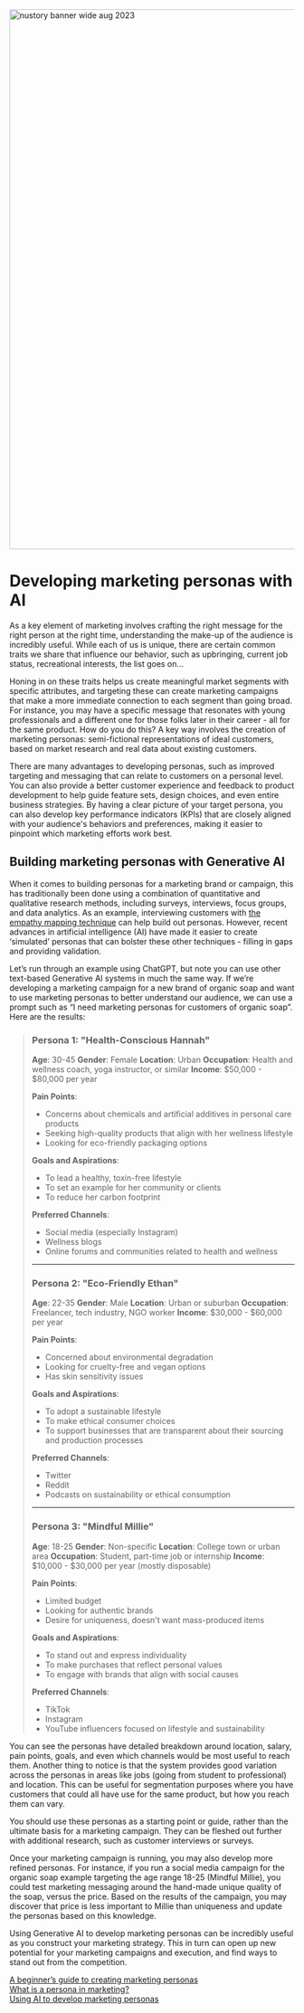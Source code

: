 <img width="955" alt="nustory banner wide aug 2023" src="https://github.com/CagedEther/Nustory/assets/142103717/f69e44ae-0723-41e6-9731-957da2a1f933">

# Developing marketing personas with AI

As a key element of marketing involves crafting the right message for the right person at the right time, understanding the make-up of the audience is incredibly useful. While each of us is unique, there are certain common traits we share that influence our behavior, such as upbringing, current job status, recreational interests, the list goes on… 

Honing in on these traits helps us create meaningful market segments with specific attributes, and targeting these can create marketing campaigns that make a more immediate connection to each segment than going broad. For instance, you may have a specific message that resonates with young professionals and a different one for those folks later in their career - all for the same product. How do you do this? A key way involves the creation of marketing personas: semi-fictional representations of ideal customers, based on market research and real data about existing customers. 

There are many advantages to developing personas, such as improved targeting and messaging that can relate to customers on a personal level. You can also provide a better customer experience and feedback to product development to help guide feature sets, design choices, and even entire business strategies. By having a clear picture of your target persona, you can also develop key performance indicators (KPIs) that are closely aligned with your audience's behaviors and preferences, making it easier to pinpoint which marketing efforts work best.

## Building marketing personas with Generative AI

When it comes to building personas for a marketing brand or campaign, this has traditionally been done using a combination of quantitative and qualitative research methods, including surveys, interviews, focus groups, and data analytics. As an example, interviewing customers with [the empathy mapping technique](https://www.notion.so/eb701fc37c8a48b7b7a4602a94c50827?pvs=21) can help build out personas. However, recent advances in artificial intelligence (AI) have made it easier to create ‘simulated’ personas that can bolster these other techniques - filling in gaps and providing validation. 

Let’s run through an example using ChatGPT, but note you can use other text-based Generative AI systems in much the same way. If we’re developing a marketing campaign for a new brand of organic soap and want to use marketing personas to better understand our audience, we can use a prompt such as “I need marketing personas for customers of organic soap”. Here are the results: 

>### Persona 1: "Health-Conscious Hannah"
>**Age**: 30-45
>**Gender**: Female
>**Location**: Urban
>**Occupation**: Health and wellness coach, yoga instructor, or similar
>**Income**: $50,000 - $80,000 per year
>
>**Pain Points**:
>
>- Concerns about chemicals and artificial additives in personal care products
>- Seeking high-quality products that align with her wellness lifestyle
>- Looking for eco-friendly packaging options
>
>**Goals and Aspirations**:
>
>- To lead a healthy, toxin-free lifestyle
>- To set an example for her community or clients
>- To reduce her carbon footprint
>
>**Preferred Channels**:
>
>- Social media (especially Instagram)
>- Wellness blogs
>- Online forums and communities related to health and wellness
>
>---
>
>### Persona 2: "Eco-Friendly Ethan"
>
>**Age**: 22-35
>**Gender**: Male
>**Location**: Urban or suburban
>**Occupation**: Freelancer, tech industry, NGO worker
>**Income**: $30,000 - $60,000 per year
>
>**Pain Points**:
>
>- Concerned about environmental degradation
>- Looking for cruelty-free and vegan options
>- Has skin sensitivity issues
>
>**Goals and Aspirations**:
>
>- To adopt a sustainable lifestyle
>- To make ethical consumer choices
>- To support businesses that are transparent about their sourcing and production processes
>
>**Preferred Channels**:
>
>- Twitter
>- Reddit
>- Podcasts on sustainability or ethical consumption
>
>---
>
>### Persona 3: "Mindful Millie"
>**Age**: 18-25
>**Gender**: Non-specific
>**Location**: College town or urban area
>**Occupation**: Student, part-time job or internship
>**Income**: $10,000 - $30,000 per year (mostly disposable)
>
>**Pain Points**:
>
>- Limited budget
>- Looking for authentic brands
>- Desire for uniqueness, doesn't want mass-produced items
>
>**Goals and Aspirations**:
>
>- To stand out and express individuality
>- To make purchases that reflect personal values
>- To engage with brands that align with social causes
>
>**Preferred Channels**:
>
>- TikTok
>- Instagram
>- YouTube influencers focused on lifestyle and sustainability

You can see the personas have detailed breakdown around location, salary, pain points, goals, and even which channels would be most useful to reach them. Another thing to notice is that the system provides good variation across the personas in areas like jobs (going from student to professional) and location. This can be useful for segmentation purposes where you have customers that could all have use for the same product, but how you reach them can vary. 

You should use these personas as a starting point or guide, rather than the ultimate basis for a marketing campaign. They can be fleshed out further with additional research, such as customer interviews or surveys. 

Once your marketing campaign is running, you may also develop more refined personas. For instance, if you run a social media campaign for the organic soap example targeting the age range 18-25 (Mindful Millie), you could test marketing messaging around the hand-made unique quality of the soap, versus the price. Based on the results of the campaign, you may discover that price is less important to Millie than uniqueness and update the personas based on this knowledge. 

Using Generative AI to develop marketing personas can be incredibly useful as you construct your marketing strategy. This in turn can open up new potential for your marketing campaigns and execution, and find ways to stand out from the competition. 

[A beginner’s guide to creating marketing personas](https://buffer.com/library/marketing-personas-beginners-guide/)<br>
[What is a persona in marketing?](https://www.productmarketingalliance.com/your-guide-to-personas/)<br>
[Using AI to develop marketing personas](https://www.orbitmedia.com/blog/ai-marketing-personas/)

